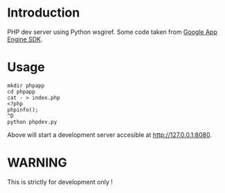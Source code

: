 Introduction
============
PHP dev server using Python wsgiref. Some code taken from [Google App Engine SDK][1].

Usage
=====

    mkdir phpapp
    cd phpapp
    cat - > index.php
    <?php
    phpinfo();
    ^D
    python phpdev.py

Above will start a development server accesible at http://127.0.0.1:8080.

WARNING
=======
This is strictly for development only !

[1]:https://googleappengine.googlecode.com/svn/trunk/python/google/appengine/tools/devappserver2/php/runtime.py

